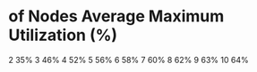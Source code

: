  # of Nodes	Average Maximum Utilization (%)
 2	         35%
 3	         46%
 4	         52%
 5	         56%
 6	         58%
 7	         60%
 8	         62%
 9	         63%
 10	         64%
